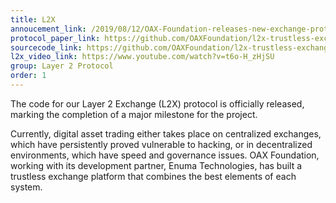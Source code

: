 ```yaml
---
title: L2X
annoucement_link: /2019/08/12/OAX-Foundation-releases-new-exchange-protocol.html
protocol_paper_link: https://github.com/OAXFoundation/l2x-trustless-exchange/blob/master/docs/l2x-specification.pdf
sourcecode_link: https://github.com/OAXFoundation/l2x-trustless-exchange
l2x_video_link: https://www.youtube.com/watch?v=t6o-H_zHjSU
group: Layer 2 Protocol
order: 1
---
```

The code for our Layer 2 Exchange (L2X) protocol is officially released, marking the completion of a major milestone for the project.

Currently, digital asset trading either takes place on centralized exchanges, which have persistently proved vulnerable to hacking, or in decentralized environments, which have speed and governance issues. OAX Foundation, working with its development partner, Enuma Technologies, has built a trustless exchange platform that combines the best elements of each system.
